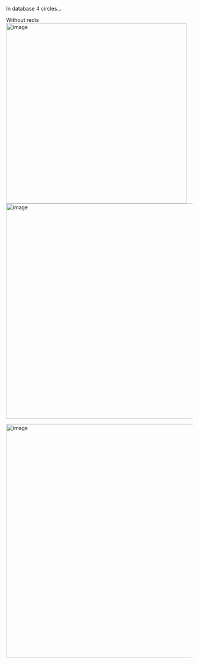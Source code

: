 In database 4 circles...

Without redis
<img width="487" alt="image" src="https://github.com/YuliaSheb/Circle/assets/79199794/15eb753a-0257-44df-b273-adfb461db43d">
<img width="582" alt="image" src="https://github.com/YuliaSheb/Circle/assets/79199794/94f590ec-c919-4053-95f1-8f0c00ebaf3f">


<img width="632" alt="image" src="https://github.com/YuliaSheb/Circle/assets/79199794/4b64477e-e6d5-455f-a225-0a0160ccb89b">

